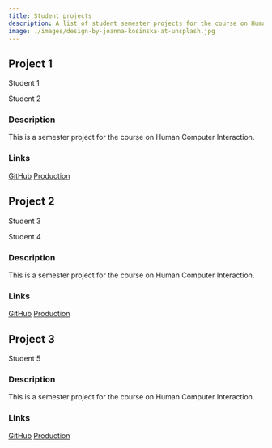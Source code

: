 ```yaml
---
title: Student projects
description: A list of student semester projects for the course on Human Computer Interaction@FESB.
image: ./images/design-by-joanna-kosinska-at-unsplash.jpg
---
```


## Project 1

Student 1

Student 2

### Description

This is a semester project for the course on Human Computer Interaction.

### Links

[GitHub](https://github.com/student-1/hci-project)
[Production](https://student-1.netlify.app )

## Project 2

Student 3

Student 4

### Description

This is a semester project for the course on Human Computer Interaction.

### Links

[GitHub](https://github.com/student-2/hci-project)
[Production](https://student-2.netlify.app )

## Project 3

Student 5

### Description

This is a semester project for the course on Human Computer Interaction.

### Links

[GitHub](https://github.com/student-3/hci-project)
[Production](https://student-3.netlify.app )
